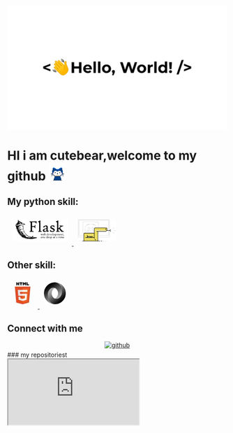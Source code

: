 ![HI THERE👋](https://github.com/cutebear0123/cutebear0123/blob/main/hello%20world.gif?raw=true "Hi there ")
# HI i am cutebear,welcome to my github <img src="https://github.com/cutebear0123/cutebear0123/blob/main/mona-whisper.gif?raw=true" width="40" height="40" />

## My python skill:

<div>
<a href="https://flask.palletsprojects.com/en/2.0.x/" target="_blank">
<img style="margin: 10px" src="https://github.com/cutebear0123/cutebear0123/blob/main/flask.png?raw=true" alt="flask" height="50" />  
</a>
<a href="https://discordpy.readthedocs.io/en/stable/" target="_blank">
<img style="margin: 10px" src="https://raw.githubusercontent.com/cutebear0123/cutebear0123/9b7c393db848715b891f7190f6f158cf6a51be41/discordpy.svg" alt="discord.py"height="50" /> 
</a>
</div>

## Other skill:

<div>
<a href='https://html.spec.whatwg.org/' target="_blank">
<img style="margin: 10px" src="https://github.com/cutebear0123/cutebear0123/blob/main/html.jpeg?raw=true" alt="html" height="50" />  
</a>
<a href='https://www.json.org/' target='_blank'>
<img style="margin: 10px" src="https://github.com/cutebear0123/cutebear0123/blob/main/json.gif?raw=true" alt="json"height="50" /> 
</a>
</div>

## Connect with me  

<div align="center">
<a href="https://github.com/cutebear0123" target="_blank">
<img src=https://img.shields.io/badge/github-%2324292e.svg?&style=for-the-badge&logo=github&logoColor=white alt=github style="margin-bottom: 5px;" />
</a>
</div>
### my repositoriest
<div>
<iframe title="my repositoriest" src="https://github.com/cutebear0123?tab=repositoriest"></iframe>
</div>



